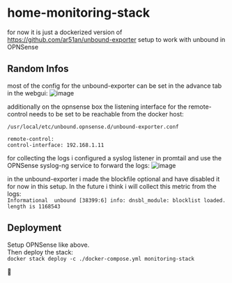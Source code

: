 # home-monitoring-stack

for now it is just a dockerized version of https://github.com/ar51an/unbound-exporter setup to work with unbound in OPNSense

## Random Infos
most of the config for the unbound-exporter can be set in the advance tab in the webgui:
![image](https://github.com/roastpiece/home-monitoring-stack/assets/64126646/52c9dd0e-0966-432f-8ab9-2a1582667aff)

additionally on the opnsense box the listening interface for the remote-control needs to be set to be reachable from the docker host:
  
`/usr/local/etc/unbound.opnsense.d/unbound-exporter.conf`
```
remote-control:
control-interface: 192.168.1.11
```

for collecting the logs i configured a syslog listener in promtail and use the OPNSense syslog-ng service to forward the logs:
![image](https://github.com/roastpiece/home-monitoring-stack/assets/64126646/e64558d3-5fe7-41e5-a424-4caeb1a66543)

in the unbound-exporter i made the blockfile optional and have disabled it for now in this setup.
In the future i think i will collect this metric from the logs:  
`Informational	unbound	[38399:6] info: dnsbl_module: blocklist loaded. length is 1168543`

## Deployment
Setup OPNSense like above.  
Then deploy the stack:  
`docker stack deploy -c ./docker-compose.yml monitoring-stack`

🤷
